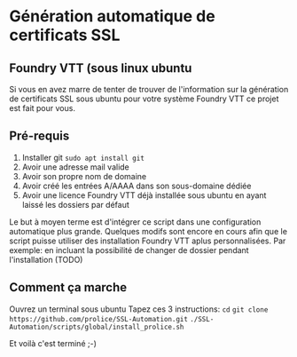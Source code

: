 # Génération automatique de certificats SSL
## Foundry VTT (sous linux ubuntu

Si vous en avez marre de tenter de trouver de l'information sur la génération de certificats SSL sous ubuntu pour votre système Foundry VTT
ce projet est fait pour vous.

## Pré-requis
1. Installer git `sudo apt install git`
2. Avoir une adresse mail valide
3. Avoir son propre nom de domaine 
4. Avoir créé les entrées A/AAAA dans son sous-domaine dédiée 
5. Avoir une licence Foundry VTT déjà installée sous ubuntu en ayant laissé les dossiers par défaut

Le but à moyen terme est d'intégrer ce script dans une configuration automatique plus grande.
Quelques modifs sont encore en cours afin que le script puisse utiliser des installation Foundry VTT aplus personnalisées.
Par exemple: en incluant la possibilité de changer de dossier pendant l'installation (TODO)

## Comment ça marche

Ouvrez un terminal sous ubuntu
Tapez ces 3 instructions:
`cd`
`git clone https://github.com/prolice/SSL-Automation.git`
`./SSL-Automation/scripts/global/install_prolice.sh`

Et voilà c'est terminé ;-)



